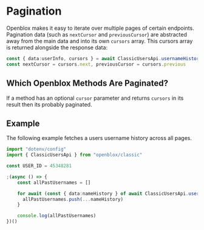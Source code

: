 # Pagination
Openblox makes it easy to iterate over multiple pages of certain endpoints. Pagination data (such as `nextCursor` and `previousCursor`) are abstracted away from the main data and into its own `cursors` array. This cursors array is returned alongside the response data:

```ts
const { data:userInfo, cursors } = await ClassicUsersApi.usernameHistory({ userId: 123456 })
const nextCursor = cursors.next, previousCursor = cursors.previous
```

## Which Openblox Methods Are Paginated?
If a method has an optional `cursor` parameter and returns `cursors` in its result then its probably paginated.

## Example
The following example fetches a users username history across all pages.

```ts
import "dotenv/config"
import { ClassicUsersApi } from "openblox/classic"

const USER_ID = 45348281

;(async () => {
    const allPastUsernames = []

    for await (const { data:nameHistory } of await ClassicUsersApi.usernameHistory({ userId: USER_ID, limit: 100 })) {
      allPastUsernames.push(...nameHistory)
    }

    console.log(allPastUsernames)
})()
```